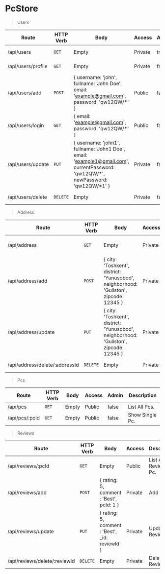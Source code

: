 # PcStore

> Users

| Route              | HTTP Verb | Body                                                                                                                             | Access  | Admin | Description |
| -- | - | - | - | - | - |
| /api/users | `GET` | Empty | Private | true | List All Users. |
| /api/users/profile | `GET` | Empty | Private | false | User Profile. |
| /api/users/add | `POST` | { username: 'john', fullname: 'John Doe', email: 'example@gmail.com', password: 'qw12QW/*' } | Public | false | Create New User. |
| /api/users/login | `GET` | { email: 'example@gmail.com', password: 'qw12QW/*' } | Public  | false | Login User. |
| /api/users/update | `PUT` | { username: 'john1', fullname: 'John1 Doe', email: 'example1@gmail.com', currentPassword: 'qw12QW/*', newPassword: 'qw12QW/*1' } | Private | false | Update User Profile. |
| /api/users/delete | `DELETE`  | Empty | Private | false | Delete User Profile |

> Address

| Route | HTTP Verb | Body  | Access  | Description |
| - | - | - | - | - |
| /api/address | `GET` | Empty | Private | Get all Addresses of User |
| /api/address/add | `POST` | { city: 'Toshkent', district: 'Yunusobod', neighborhood: 'Guliston',  zipcode: 12345 } | Private | Add Address |
| /api/address/update | `PUT` | { city: 'Toshkent', district: 'Yunusobod', neighborhood: 'Guliston',  zipcode: 12345 } | Private | Update Address |
| /api/address/delete/:addressId | `DELETE` | Empty | Private | Delete Address |

> Pcs

| Route | HTTP Verb | Body  | Access | Admin | Description |
| - | - | - | - | - | - |
| /api/pcs | `GET` | Empty | Public | false | List All Pcs. |
| /api/pcs/:pcId | `GET` | Empty | Public | false | Show Single Pc. |

> Reviews

| Route | HTTP Verb | Body  | Access |  Description |
| - | - | - | - |  - |
| /api/reviews/:pcId | `GET` | Empty | Public |  List All Reviews on Pc. |
| /api/reviews/add | `POST` | { rating: 5, comment : 'Best', pcId: 1 } | Private |  Add Review |
| /api/reviews/update | `PUT` | { rating: 5, comment : 'Best', _id: reviewId } | Private | Update Review |
| /api/reviews/delete/:reviewId | `DELETE` | Empty | Private | Delete Review |

